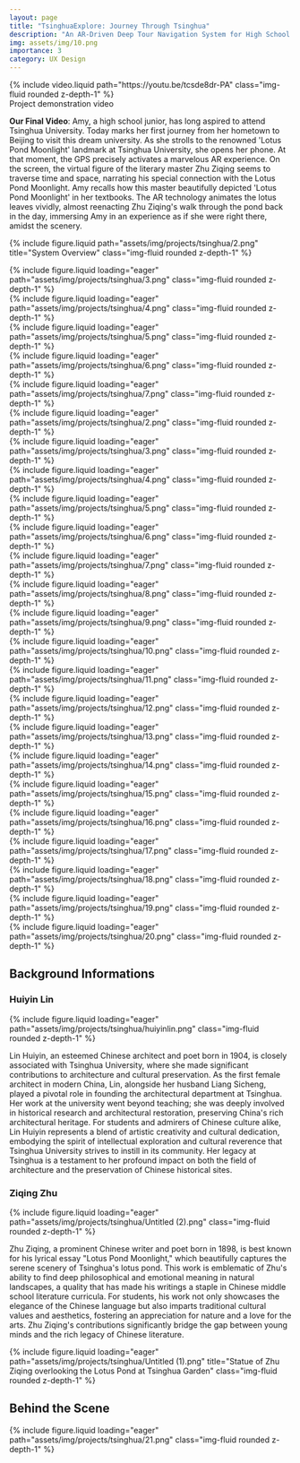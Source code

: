 ```yaml
---
layout: page
title: "TsinghuaExplore: Journey Through Tsinghua"
description: "An AR-Driven Deep Tour Navigation System for High School Visitors"
img: assets/img/10.png
importance: 3
category: UX Design
---
```




<div class="row">
    <div class="col-sm mt-3 mt-md-0">
        {% include video.liquid path="https://youtu.be/tcsde8dr-PA" class="img-fluid rounded z-depth-1" %}
    </div>
</div>
<div class="caption">
    Project demonstration video
</div>


**Our Final Video**: Amy, a high school junior, has long aspired to attend Tsinghua University. Today marks her first journey from her hometown to Beijing to visit this dream university. As she strolls to the renowned 'Lotus Pond Moonlight' landmark at Tsinghua University, she opens her phone. At that moment, the GPS precisely activates a marvelous AR experience. On the screen, the virtual figure of the literary master Zhu Ziqing seems to traverse time and space, narrating his special connection with the Lotus Pond Moonlight. Amy recalls how this master beautifully depicted 'Lotus Pond Moonlight' in her textbooks. The AR technology animates the lotus leaves vividly, almost reenacting Zhu Ziqing's walk through the pond back in the day, immersing Amy in an experience as if she were right there, amidst the scenery.

{% include figure.liquid path="assets/img/projects/tsinghua/2.png" title="System Overview" class="img-fluid rounded z-depth-1" %}


<div class="row">
    <div class="col-sm-12 mt-3 mt-md-0">
        {% include figure.liquid loading="eager" path="assets/img/projects/tsinghua/3.png" class="img-fluid rounded z-depth-1" %}
    </div>
</div>

<div class="row">
    <div class="col-sm-12 mt-3 mt-md-0">
        {% include figure.liquid loading="eager" path="assets/img/projects/tsinghua/4.png" class="img-fluid rounded z-depth-1" %}
    </div>
</div>

<div class="row">
    <div class="col-sm-12 mt-3 mt-md-0">
        {% include figure.liquid loading="eager" path="assets/img/projects/tsinghua/5.png" class="img-fluid rounded z-depth-1" %}
    </div>
</div>

<div class="row">
    <div class="col-sm-12 mt-3 mt-md-0">
        {% include figure.liquid loading="eager" path="assets/img/projects/tsinghua/6.png" class="img-fluid rounded z-depth-1" %}
    </div>
</div>

<div class="row">
    <div class="col-sm-12 mt-3 mt-md-0">
        {% include figure.liquid loading="eager" path="assets/img/projects/tsinghua/7.png" class="img-fluid rounded z-depth-1" %}
    </div>
</div>

<div class="row">
    <div class="col-sm-12 mt-3 mt-md-0">
        {% include figure.liquid loading="eager" path="assets/img/projects/tsinghua/2.png" class="img-fluid rounded z-depth-1" %}
    </div>
</div>

<div class="row">
    <div class="col-sm-12 mt-3 mt-md-0">
        {% include figure.liquid loading="eager" path="assets/img/projects/tsinghua/3.png" class="img-fluid rounded z-depth-1" %}
    </div>
</div>

<div class="row">
    <div class="col-sm-12 mt-3 mt-md-0">
        {% include figure.liquid loading="eager" path="assets/img/projects/tsinghua/4.png" class="img-fluid rounded z-depth-1" %}
    </div>
</div>

<div class="row">
    <div class="col-sm-12 mt-3 mt-md-0">
        {% include figure.liquid loading="eager" path="assets/img/projects/tsinghua/5.png" class="img-fluid rounded z-depth-1" %}
    </div>
</div>

<div class="row">
    <div class="col-sm-12 mt-3 mt-md-0">
        {% include figure.liquid loading="eager" path="assets/img/projects/tsinghua/6.png" class="img-fluid rounded z-depth-1" %}
    </div>
</div>

<div class="row">
    <div class="col-sm-12 mt-3 mt-md-0">
        {% include figure.liquid loading="eager" path="assets/img/projects/tsinghua/7.png" class="img-fluid rounded z-depth-1" %}
    </div>
</div>

<div class="row">
    <div class="col-sm-12 mt-3 mt-md-0">
        {% include figure.liquid loading="eager" path="assets/img/projects/tsinghua/8.png" class="img-fluid rounded z-depth-1" %}
    </div>
</div>

<div class="row">
    <div class="col-sm-12 mt-3 mt-md-0">
        {% include figure.liquid loading="eager" path="assets/img/projects/tsinghua/9.png" class="img-fluid rounded z-depth-1" %}
    </div>
</div>

<div class="row">
    <div class="col-sm-12 mt-3 mt-md-0">
        {% include figure.liquid loading="eager" path="assets/img/projects/tsinghua/10.png" class="img-fluid rounded z-depth-1" %}
    </div>
</div>

<div class="row">
    <div class="col-sm-12 mt-3 mt-md-0">
        {% include figure.liquid loading="eager" path="assets/img/projects/tsinghua/11.png" class="img-fluid rounded z-depth-1" %}
    </div>
</div>

<div class="row">
    <div class="col-sm-12 mt-3 mt-md-0">
        {% include figure.liquid loading="eager" path="assets/img/projects/tsinghua/12.png" class="img-fluid rounded z-depth-1" %}
    </div>
</div>

<div class="row">
    <div class="col-sm-12 mt-3 mt-md-0">
        {% include figure.liquid loading="eager" path="assets/img/projects/tsinghua/13.png" class="img-fluid rounded z-depth-1" %}
    </div>
</div>

<div class="row">
    <div class="col-sm-12 mt-3 mt-md-0">
        {% include figure.liquid loading="eager" path="assets/img/projects/tsinghua/14.png" class="img-fluid rounded z-depth-1" %}
    </div>
</div>

<div class="row">
    <div class="col-sm-12 mt-3 mt-md-0">
        {% include figure.liquid loading="eager" path="assets/img/projects/tsinghua/15.png" class="img-fluid rounded z-depth-1" %}
    </div>
</div>

<div class="row">
    <div class="col-sm-12 mt-3 mt-md-0">
        {% include figure.liquid loading="eager" path="assets/img/projects/tsinghua/16.png" class="img-fluid rounded z-depth-1" %}
    </div>
</div>

<div class="row">
    <div class="col-sm-12 mt-3 mt-md-0">
        {% include figure.liquid loading="eager" path="assets/img/projects/tsinghua/17.png" class="img-fluid rounded z-depth-1" %}
    </div>
</div>

<div class="row">
    <div class="col-sm-12 mt-3 mt-md-0">
        {% include figure.liquid loading="eager" path="assets/img/projects/tsinghua/18.png" class="img-fluid rounded z-depth-1" %}
    </div>
</div>

<div class="row">
    <div class="col-sm-12 mt-3 mt-md-0">
        {% include figure.liquid loading="eager" path="assets/img/projects/tsinghua/19.png" class="img-fluid rounded z-depth-1" %}
    </div>
</div>

<div class="row">
    <div class="col-sm-12 mt-3 mt-md-0">
        {% include figure.liquid loading="eager" path="assets/img/projects/tsinghua/20.png" class="img-fluid rounded z-depth-1" %}
    </div>
</div>



## Background Informations 

### Huiyin Lin

<div class="row">
    <div class="col-sm-4 mt-3 mt-md-0">
        {% include figure.liquid loading="eager" path="assets/img/projects/tsinghua/huiyinlin.png" class="img-fluid rounded z-depth-1" %}
    </div>
    <div class="col-sm-8 mt-3 mt-md-0">
        <p>
        Lin Huiyin, an esteemed Chinese architect and poet born in 1904, is closely associated with Tsinghua University, where she made significant contributions to architecture and cultural preservation. As the first female architect in modern China, Lin, alongside her husband Liang Sicheng, played a pivotal role in founding the architectural department at Tsinghua. Her work at the university went beyond teaching; she was deeply involved in historical research and architectural restoration, preserving China's rich architectural heritage. For students and admirers of Chinese culture alike, Lin Huiyin represents a blend of artistic creativity and cultural dedication, embodying the spirit of intellectual exploration and cultural reverence that Tsinghua University strives to instill in its community. Her legacy at Tsinghua is a testament to her profound impact on both the field of architecture and the preservation of Chinese historical sites.
        </p>
    </div>
</div>


### Ziqing Zhu

<div class="row">
    <div class="col-sm-4 mt-3 mt-md-0">
        {% include figure.liquid loading="eager" path="assets/img/projects/tsinghua/Untitled (2).png" class="img-fluid rounded z-depth-1" %}
    </div>
    <div class="col-sm-8 mt-3 mt-md-0">
        <p>
        Zhu Ziqing, a prominent Chinese writer and poet born in 1898, is best known for his lyrical essay "Lotus Pond Moonlight," which beautifully captures the serene scenery of Tsinghua's lotus pond. This work is emblematic of Zhu's ability to find deep philosophical and emotional meaning in natural landscapes, a quality that has made his writings a staple in Chinese middle school literature curricula. For students, his work not only showcases the elegance of the Chinese language but also imparts traditional cultural values and aesthetics, fostering an appreciation for nature and a love for the arts. Zhu Ziqing's contributions significantly bridge the gap between young minds and the rich legacy of Chinese literature.
        </p>
    </div>
</div>


<div class="row">
    <div class="col-sm-12 mt-3 mt-md-0">
        {% include figure.liquid loading="eager" path="assets/img/projects/tsinghua/Untitled (1).png" title="Statue of Zhu Ziqing overlooking the Lotus Pond at Tsinghua Garden" class="img-fluid rounded z-depth-1" %}
    </div>
</div>


## Behind the Scene
<div class="row">
    <div class="col-sm-12 mt-3 mt-md-0">
        {% include figure.liquid loading="eager" path="assets/img/projects/tsinghua/21.png" class="img-fluid rounded z-depth-1" %}
  </div>
</div>